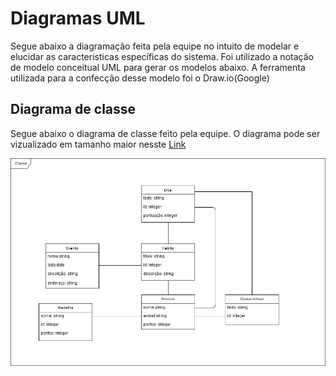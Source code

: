 # Diagramas UML

Segue abaixo a diagramação feita pela equipe no intuito de modelar e elucidar as caracteristicas específicas do sistema. Foi utilizado a notação de modelo conceitual UML para gerar os modelos abaixo. A ferramenta utilizada para a confecção desse modelo foi o Draw.io(Google)

## Diagrama de classe

Segue abaixo o diagrama de classe feito pela equipe. O diagrama pode ser vizualizado em tamanho maior nesste [Link](www.google.com)

![concepcao](../assets/img/Bizagi/classe.jpg)
